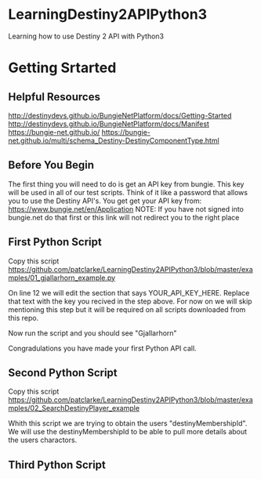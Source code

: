 # LearningDestiny2APIPython3
Learning how to use Destiny 2 API with Python3

# Getting Srtarted
## Helpful Resources 
http://destinydevs.github.io/BungieNetPlatform/docs/Getting-Started
http://destinydevs.github.io/BungieNetPlatform/docs/Manifest
https://bungie-net.github.io/
https://bungie-net.github.io/multi/schema_Destiny-DestinyComponentType.html

## Before You Begin
The first thing you will need to do is get an API key from bungie. This key will be used in all of our test scripts. Think of it like a password that allows you to use the Destiny API's. You get get your API key from: 
https://www.bungie.net/en/Application
NOTE: If you have not signed into bungie.net do that first or this link will not redirect you to the right place


## First Python Script
Copy this script
https://github.com/patclarke/LearningDestiny2APIPython3/blob/master/examples/01_gjallarhorn_example.py

On line 12 we will edit the section that says YOUR_API_KEY_HERE. Replace that text with the key you recived in the step above. For now on we will skip mentioning this step but it will be required on all scripts downloaded from this repo.

Now run the script and you should see 
"Gjallarhorn"

Congradulations you have made your first Python API call.

## Second Python Script
Copy this script 
https://github.com/patclarke/LearningDestiny2APIPython3/blob/master/examples/02_SearchDestinyPlayer_example

Whith this script we are trying to obtain the users "destinyMembershipId". We will use the destinyMembershipId to be able to pull more details about the users charactors.

## Third Python Script


